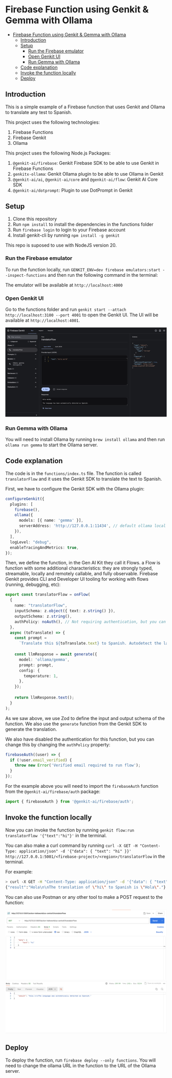 # Firebase Function using Genkit & Gemma with Ollama

- [Firebase Function using Genkit \& Gemma with Ollama](#firebase-function-using-genkit--gemma-with-ollama)
  - [Introduction](#introduction)
  - [Setup](#setup)
    - [Run the Firebase emulator](#run-the-firebase-emulator)
    - [Open Genkit UI](#open-genkit-ui)
    - [Run Gemma with Ollama](#run-gemma-with-ollama)
  - [Code explanation](#code-explanation)
  - [Invoke the function locally](#invoke-the-function-locally)
  - [Deploy](#deploy)


## Introduction

This is a simple example of a Firebase function that uses Genkit and Ollama to translate any test to Spanish.

This project uses the following technologies:
1. Firebase Functions
2. Firebase Genkit
3. Ollama

This project uses the following Node.js Packages:
1. `@genkit-ai/firebase`: Genkit Firebase SDK to be able to use Genkit in Firebase Functions
2. `genkitx-ollama`: Genkit Ollama plugin to be able to use Ollama in Genkit
3. `@genkit-ai/ai`, `@genkit-ai/core` and `@genkit-ai/flow`: Genkit AI Core SDK
4. `@genkit-ai/dotprompt`: Plugin to use DotPrompt in Genkit

## Setup

1. Clone this repository
2. Run `npm install` to install the dependencies in the functions folder
3. Run `firebase login` to login to your Firebase account
4. Install genkit-cli by running `npm install -g genkit`

This repo is suposed to use with NodeJS version 20.

### Run the Firebase emulator

To run the function locally, run `GENKIT_ENV=dev firebase emulators:start --inspect-functions` and then run the following command in the terminal:

The emulator will be available at `http://localhost:4000`

### Open Genkit UI

Go to the functions folder and run `genkit start --attach http://localhost:3100 --port 4001` to open the Genkit UI. The UI will be available at `http://localhost:4001`.

![Postman](./img/genaikitui.png)

### Run Gemma with Ollama

You will need to install Ollama by running `brew install ollama` and then run `ollama run gemma` to start the Ollama server.

## Code explanation

The code is in the `functions/index.ts` file. The function is called `translatorFlow` and it uses the Genkit SDK to translate the text to Spanish.

First, we have to configure the Genkit SDK with the Ollama plugin:

```TypeScript
configureGenkit({
  plugins: [
    firebase(),
    ollama({
      models: [{ name: 'gemma' }],
      serverAddress: 'http://127.0.0.1:11434', // default ollama local address
    }),
  ],
  logLevel: "debug",
  enableTracingAndMetrics: true,
});
```

Then, we define the function, in the Gen AI Kit they call it Flows. a Flow is function with some additional characteristics: they are strongly typed, streamable, locally and remotely callable, and fully observable. Firebase Genkit provides CLI and Developer UI tooling for working with flows (running, debugging, etc):

```TypeScript
export const translatorFlow = onFlow(
  {
    name: "translatorFlow",
    inputSchema: z.object({ text: z.string() }),
    outputSchema: z.string(),
    authPolicy: noAuth(), // Not requiring authentication, but you can change this. It is highly recommended to require authentication for production use cases.
  },
  async (toTranslate) => {
    const prompt =
      `Translate this ${toTranslate.text} to Spanish. Autodetect the language.`;

    const llmResponse = await generate({
      model: 'ollama/gemma',
      prompt: prompt,
      config: {
        temperature: 1,
      },
    });

    return llmResponse.text();
  }
);
```

As we saw above, we use Zod to define the input and output schema of the function. We also use the `generate` function from the Genkit SDK to generate the translation.

We also have disabled the authentication for this function, but you can change this by changing the `authPolicy` property:
```TypeScript
firebaseAuth((user) => {
  if (!user.email_verified) {
    throw new Error('Verified email required to run flow');
  }
});
```

For the example above you will need to import the `firebaseAuth` function from the `@genkit-ai/firebase/auth` package:
```TypeScript
import { firebaseAuth } from '@genkit-ai/firebase/auth';
```

## Invoke the function locally

Now you can invoke the function by running `genkit flow:run translatorFlow '{"text":"hi"}'` in the terminal.

You can also make a curl command by running `curl -X GET -H "Content-Type: application/json" -d '{"data": { "text": "hi" }}' http://127.0.0.1:5001/<firebase-project>/<region>/translatorFlow` in the terminal.

For example:
```bash
> curl -X GET -H "Content-Type: application/json" -d '{"data": { "text": "hi" }}' http://127.0.0.1:5001/action-helloworld/us-central1/translatorFlow
{"result":"Hola\n\nThe translation of \"hi\" to Spanish is \"Hola\"."}
```

You can also use Postman or any other tool to make a POST request to the function:

![Postman](./img/postman.png)

## Deploy

To deploy the function, run `firebase deploy --only functions`. You will need to change the ollama URL in the function to the URL of the Ollama server.